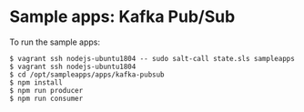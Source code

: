 # Sample apps: Kafka Pub/Sub

To run the sample apps:
```
$ vagrant ssh nodejs-ubuntu1804 -- sudo salt-call state.sls sampleapps
$ vagrant ssh nodejs-ubuntu1804
$ cd /opt/sampleapps/apps/kafka-pubsub
$ npm install
$ npm run producer
$ npm run consumer
```
